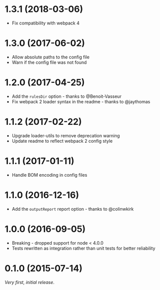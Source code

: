 # 1.3.1 (2018-03-06) 
* Fix compatibility with webpack 4

# 1.3.0 (2017-06-02)
* Allow absolute paths to the config file
* Warn if the config file was not found

# 1.2.0 (2017-04-25)
* Add the `rulesDir` option - thanks to @Benoit-Vasseur
* Fix webpack 2 loader syntax in the readme - thanks to @jaythomas

# 1.1.2 (2017-02-22)
* Upgrade loader-utils to remove deprecation warning
* Update readme to reflect webpack 2 config style

# 1.1.1 (2017-01-11)
* Handle BOM encoding in config files

# 1.1.0 (2016-12-16)
* Add the `outputReport` report option - thanks to @colinwkirk

# 1.0.0 (2016-09-05)
* Breaking - dropped support for node < 4.0.0
* Tests rewritten as integration rather than unit tests for better reliability

# 0.1.0 (2015-07-14)
_Very first, initial release_.
